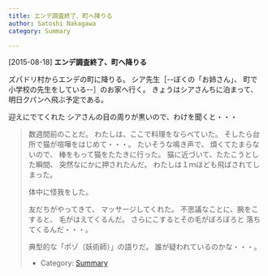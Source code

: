```yaml
---
title: エンデ調査終了、町へ降りる
author: Satoshi Nakagawa
category: Summary

---
```


[2015-08-18] **エンデ調査終了、町へ降りる** 

 ズパドリ村からエンデの町に降りる。
シア先生［--ぼくの「お姉さん」、
町で小学校の先生をしている--］のお家へ行く。
きょうはシアさんちに泊まって、
明日クパンへ飛ぶ予定である。

 迎えにでてくれた
シアさんの目の周りが黒いので、わけを聞くと・・・

<BLOCKQUOTE>
数週間前のことだ。
わたしは、ここで料理をならべていた。
そしたら台所で猫が喧嘩をはじめて・・・。
たいそうな鳴き声で、
煩くてたまらないので、
棒をもって猫をたたきに行った。
猫に近づいて、たたこうとした瞬間、
突然なにかに押されたんだ。
わたしは１ｍほども飛ばされてしまった。

 体中に怪我をした。

 友だちがやってきて、
マッサージしてくれた。
不思議なことに、腕をこすると、
毛がはえてくるんだ。
さらにこするとその毛がぼろぼろと
落ちてくるんだ・・・。
</BLOCKQOUTE>

 典型的な「ポゾ（妖術師）」の語りだ。
誰が疑われているのかな・・・。

- Category: [Summary](https://merapano.github.io/categories.html#Summary)

